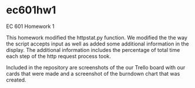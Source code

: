 # ec601hw1
EC 601 Homework 1

This homework modified the httpstat.py function.  We modified the the way the script accepts input as
well as added some additional information in the display.  The additional information includes the 
percentage of total time each step of the http request process took.

Included in the repository are screenshots of the our Trello board with our cards that were made
and a screenshot of the burndown chart that was created.
